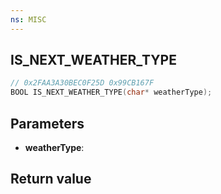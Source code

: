 ```yaml
---
ns: MISC
---
```

## IS_NEXT_WEATHER_TYPE

```c
// 0x2FAA3A30BEC0F25D 0x99CB167F
BOOL IS_NEXT_WEATHER_TYPE(char* weatherType);
```


## Parameters
* **weatherType**: 

## Return value
